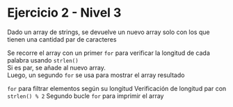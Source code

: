 # Ejercicio 2 - Nivel 3

Dado un array de strings, se devuelve un nuevo array solo con los que tienen una cantidad par de caracteres

Se recorre el array con un primer `for` para verificar la longitud de cada palabra usando `strlen()`  
Si es par, se añade al nuevo array.  
Luego, un segundo `for` se usa para mostrar el array resultado

`for` para filtrar elementos según su longitud
Verificación de longitud par con `strlen() % 2`
Segundo bucle `for` para imprimir el array
